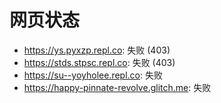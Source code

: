 # 网页状态
- https://ys.pyxzp.repl.co: 失败 (403)
- https://stds.stpsc.repl.co: 失败 (403)
- https://su--yoyholee.repl.co: 失败
- https://happy-pinnate-revolve.glitch.me: 失败
